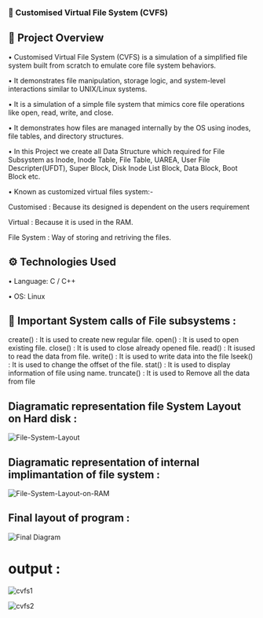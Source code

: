 ### **📁 Customised Virtual File System (CVFS)**

## 📌 Project Overview
• Customised Virtual File System (CVFS) is a simulation of a simplified file system built from scratch to emulate core file system behaviors.

• It demonstrates file manipulation, storage logic, and system-level interactions similar to UNIX/Linux systems.

• It is a simulation of a simple file system that mimics core file operations like open, read, write, and close.

• It demonstrates how files are managed internally by the OS using inodes, file tables, and directory structures. 

• In this Project we create all Data Structure which required for File Subsystem as Inode, Inode Table, File Table, UAREA, User File Descripter(UFDT), Super Block, Disk Inode List Block, Data Block, Boot Block etc.

• Known as customized virtual files system:-

Customised : Because its designed is dependent on the users requirement

Virtual : Because it is used in the RAM.

File System : Way of storing and retriving the files.

## **⚙️ Technologies Used**
• Language: C / C++
 
• OS: Linux

## 🔧 Important System calls of File subsystems :

create() : It is used to create new regular file.
open() : It is used to open existing file.
close() : It is used to close already opened file.
read() : It isused to read the data from file.
write() : It is used to write data into the file
lseek() : It is used to change the offset of the file.
stat() : It is used to display information of file using name.
truncate() : It is used to Remove all the data from file

## Diagramatic representation file System Layout on Hard disk :

![File-System-Layout](https://github.com/user-attachments/assets/972a8acf-c24e-4dab-9da6-643e871e7c68)

## Diagramatic representation of internal implimantation of file system :

![File-System-Layout-on-RAM](https://github.com/user-attachments/assets/ac185321-a2bf-4cac-a9e5-728ade04a6ea)

## Final layout of program :

![Final Diagram](https://github.com/user-attachments/assets/380f2ffd-d523-42ee-b4ef-78b7afdab4bc)

# output :

![cvfs1](https://github.com/user-attachments/assets/481777ba-6cdc-4287-8f14-7bd3bf895fee)

![cvfs2](https://github.com/user-attachments/assets/636b3927-9dae-4c04-806c-3c0736d0ee28)

